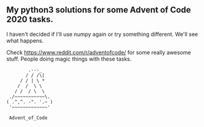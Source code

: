 ## My python3 solutions for some Advent of Code 2020 tasks.

I haven't decided if I'll use numpy again or try something
different. We'll see what happens.

Check https://www.reddit.com/r/adventofcode/ for some really
awesome stuff. People doing magic things with these tasks.

```
        .---_
       / / /\|
     / / | \ *
    /  /  \ \
   / /  / \  \
 ./~~~~~~~~~~~\.
( .",^. -". '.~ )
 '~~~~~~~~~~~~~'

 Advent_of_Code
```
